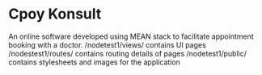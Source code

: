 # Cpoy Konsult
An online software developed using MEAN stack to facilitate appointment booking with a doctor.
/nodetest1/views/ contains UI pages
/nodestest1/routes/ contains routing details of pages
/nodetest1/public/ contains stylesheets and images for the application

